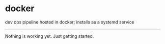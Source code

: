 # docker
dev ops pipeline hosted in docker;
installs as a systemd service

-----

Nothing is working yet. Just getting started.

